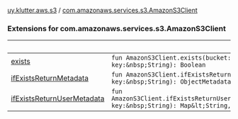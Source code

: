 [uy.klutter.aws.s3](../index.md) / [com.amazonaws.services.s3.AmazonS3Client](.)


### Extensions for com.amazonaws.services.s3.AmazonS3Client

|&nbsp;|&nbsp;|
|---|---|
| [exists](exists.md) | `fun AmazonS3Client.exists(bucket:&nbsp;String, key:&nbsp;String): Boolean` |
| [ifExistsReturnMetadata](if-exists-return-metadata.md) | `fun AmazonS3Client.ifExistsReturnMetadata(bucket:&nbsp;String, key:&nbsp;String): ObjectMetadata?` |
| [ifExistsReturnUserMetadata](if-exists-return-user-metadata.md) | `fun AmazonS3Client.ifExistsReturnUserMetadata(bucket:&nbsp;String, key:&nbsp;String): Map&lt;String,&nbsp;String&gt;?` |
